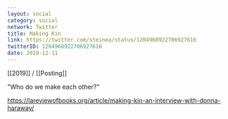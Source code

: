 ```yaml
---
layout: social
category: social
network: Twitter
title: Making Kin
link: https://twitter.com/steinea/status/1204968922706927616
twitterID: 1204968922706927616
date: 2019-12-11
---
```


[[2019]] / [[Posting]]

"Who do we make each other?"

<https://lareviewofbooks.org/article/making-kin-an-interview-with-donna-haraway/>
